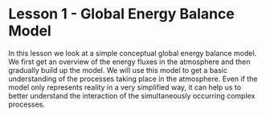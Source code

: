 # Lesson 1 - Global Energy Balance Model
In this lesson we look at a simple conceptual global energy balance model. We
first get an overview of the energy fluxes in the atmosphere and then gradually build up the
model. We will use this model to get a basic understanding of the
processes taking place in the atmosphere. Even if the model only represents reality in a very
simplified way, it can help us to better understand the interaction of the
simultaneously occurring complex processes.  


